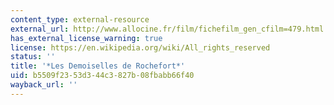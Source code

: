 ```yaml
---
content_type: external-resource
external_url: http://www.allocine.fr/film/fichefilm_gen_cfilm=479.html
has_external_license_warning: true
license: https://en.wikipedia.org/wiki/All_rights_reserved
status: ''
title: '*Les Demoiselles de Rochefort*'
uid: b5509f23-53d3-44c3-827b-08fbabb66f40
wayback_url: ''
---
```

